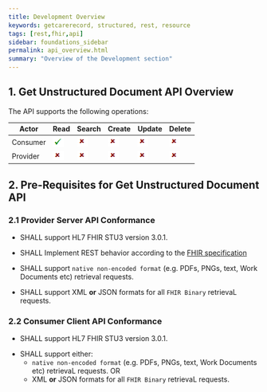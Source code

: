```yaml
---
title: Development Overview
keywords: getcarerecord, structured, rest, resource
tags: [rest,fhir,api]
sidebar: foundations_sidebar
permalink: api_overview.html
summary: "Overview of the Development section"
---
```


<!--
{% include custom/search.warnbanner.html %}

{% include custom/api_overview.svg %}
-->

## 1. Get Unstructured Document API Overview ##

<!--This section provides NRLS implementers with an overview of the NRLS API.-->

The API supports the following operations:

<!--
as detailed in the [Solution Interactions](overview_interactions.html) section of this implementation guide:
-->

|Actor|Read|Search|Create|Update|Delete|
| ------------- | ------------- | ------------- | ------------- | ------------- | ------------- | 
|Consumer|![Tick](images/tick.png)|![Tick](images/cross.png)|![Cross](images/cross.png)|![Cross](images/cross.png)|![Cross](images/cross.png)|
|Provider|![Tick](images/cross.png)|![Tick](images/cross.png)|![Tick](images/cross.png)|![Tick](images/cross.png)|![Tick](images/cross.png)|


<!--
- Consumer discovery of patient records on the NRLI National Record Locator Index
- Consumer retrieval of patient records from the NRLS National Record Locator Service
- Provider creation, updates and deletions of patient record pointers on the NRLI National Record Locator Index
-->


## 2. Pre-Requisites for Get Unstructured Document API ##

### 2.1 Provider Server API Conformance ###

- SHALL support HL7 FHIR STU3 version 3.0.1.

<!--- SHALL support the CareConnect Patient resource profile.
- SHALL support at least one additional resource profile from the list of CareConnect Profiles-->

- SHALL Implement REST behavior according to the [FHIR specification](http://www.hl7.org/fhir/STU3/http.html)

- SHALL support `native non-encoded format` (e.g. PDFs, PNGs, text, Work Documents etc) retrieval requests.

- SHALL support XML **or** JSON formats for all `FHIR Binary` retrievaL requests.



<!-- SHALL expose a valid NRLS FHIR [CapabilityStatement](https://www.hl7.org/fhir/STU3/capabilitystatement.html) identifying the list of profiles, operations and search parameters supported. See [NRLS API FHIR Capability Statement profile](api_foundation_conformance.html).-->

<!--- - SHALL support the NRLS-DocumentReference-1 resource profile.

- SHOULD identify the resource profiles supported as part of the FHIR meta.profile attribute for each instance.-->

### 2.2 Consumer Client API Conformance ###

- SHALL support HL7 FHIR STU3 version 3.0.1.

<!--- SHALL support the CareConnect Patient resource profile.
- SHALL support at least one additional resource profile from the list of CareConnect Profiles-->

- SHALL support either:
  - `native non-encoded format` (e.g. PDFs, PNGs, text, Work Documents etc) retrievaL requests. OR
  - XML **or** JSON formats for all `FHIR Binary` retrievaL requests.



<!-- SHOULD support the RESTful interactions and search parameters as declared in the NRLS FHIR Server CapabilityStatement.-->

<!--

### 2.3 Spine Services ###

The NRLS API is accessed through the NHS Spine. As such, providers and consumers of the NRLS API are required to integrate with the following Spine services as a pre-requisite to making API calls to the NRLS API:


|National Service|Description|
| ------------- | ------------- |
|Personal Demographics Service (PDS)|National database of NHS patients containing details such as name, address, date of birth and NHS Number (known as demographic information).|

-->

<!--
|Spine Security Proxy (SSP)|Spine server that acts as an intermediary for requests from clients seeking resources from other servers [TBC]|
-->

<!--
Detailed Spine services pre-requisites:

To use this API, provider/ consumer systems:

- SHALL have gone through accreditation and received an endpoint certificate and associated ASID (Accredited System ID) for the client system.
- SHALL have either:
	- Authenticated the user using national smartcard authentication, and obtained a the UUID from the user's smartcard (and associated RBAC role from CIS), or
	- Authenticated the user using an assured local mechanism, and obtained a local user ID and role
	- And pass this user information in a JSON web token - see [Cross Organisation Audit and Provenance](integration_cross_organisation_audit_and_provenance.html) for details.

-->
<!--
{% include warning.html content="It is not yet clear, whether or not national identity is needed to be established for a client to interact with the NRLS. Further elaboration of NRLS consumer and provider authentication scenarios is expected." %}
-->

<!--
- SHALL have previously traced the patient's NHS Number using PDS or an equivalent service.
-->


<!--
- Provider/ consumer systems SHALL have gone through accreditation and received an endpoint certificate and associated ASID for the client system.
- Provider/ consumer systems SHALL be capable of PDS tracing (or equivalent service e.g. SMSP) of patients
- Provider/ consumer systems SHALL have obtained a local user ID and role and passed this user information in a JSON web token.
-->
<!--- Provider/ consumer systems Shall have either authenticated the user using national smartcard authentication, and obtained a UUID from the user’s smartcard (and associated RBAC role from CIS) or authenticated the user using an assured local mechanism, and obtained a local user ID and role and passed this user information in a JSON web token.
- Spine Security Proxy (SSP) [TBC]
-->

<!--
### 2.4 NHS Number ###

Only verified NHS Number SHALL be used with FHIR API profiles. This can be achieved using a spine accredited system, a [Demographics Batch Service (DBS)](https://developer.nhs.uk/library/systems/demographic-batch-service-dbs/) batch-traced record (CSV), or using a [Spine Mini Services Provider (HL7v3)](https://nhsconnect.github.io/spine-smsp/) to verify the NHS Number.


{% include note.html content="A verified NHS Number exists on PDS, is still in use and the demographic data supplied results in the correct degree of demographic matching as per PDS matching rules.<br/><br/>The NHS NUMBER is 10 numeric digits in length. The tenth digit is a check digit used to confirm its validity. The check digit is validated using the Modulus 11 algorithm and the use of this algorithm is mandatory. " %}
-->

<!--
{% include custom/contribute.html content="Get in touch with interoperabilityteam@nhs.net to improve the Prerequisites." %}
-->
<!--
## 3. API Structure ##

The API implementation guide has been split into Consumer and Provider API sections. 

Providers are systems external to the NRLS that expose records for retrieval via metadata or so-called Pointers that are stored in the NRLS. A Provider can be thought of as a system that has write access to the NRLS with some limited read-access that is designed to support Pointer maintenance. 

A Consumer can be thought of as a system that has read-access to the NRLS. The read access that a Consumer has is designed to facilitate the retrieval of Pointers that are of interest to the Consuming system. The way that Consumers retrieve Pointers from the system is different from the read-access that a Provider has.

The Consumer and Provider API sections have been structured to support:

- References - provides links to NHS Digital FHIR profiles, HL7 FHIR STU3 core resources and user stories
- Read interaction - accesses the current contents of a resource.
- Search Parameters - list of search parameters for the profile being described, including any tips for searching. This section shows examples of how to search using the provided search parameters
- Create interaction - create a new resource with a server assigned id
- Update interaction - update an existing resource by its id (or create it if it is new)
- Delete interaction - delete a resource
- Examples - Description of the Request & Response headers, example of how to search on a server and the expected response body as an example
-->

